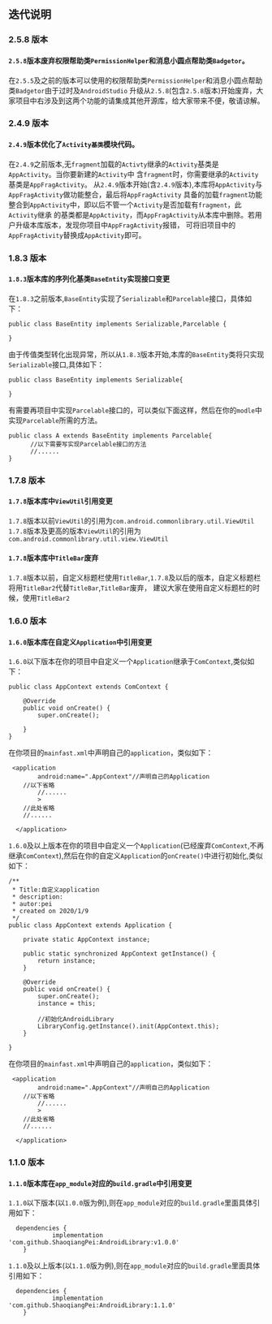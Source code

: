 ## 迭代说明
### 2.5.8 版本
#### `2.5.8`版本废弃权限帮助类`PermissionHelper`和消息小圆点帮助类`Badgetor`。
在`2.5.5`及之前的版本可以使用的权限帮助类`PermissionHelper`和消息小圆点帮助类`Badgetor`由于过时及`AndroidStudio`
升级从`2.5.8`(包含`2.5.8`版本)开始废弃，大家项目中右涉及到这两个功能的请集成其他开源库，给大家带来不便，敬请谅解。

### 2.4.9 版本
#### `2.4.9`版本优化了`Activity基类`模块代码。  
在`2.4.9`之前版本,无`fragment`加载的`Activty`继承的`Activity`基类是`AppActivity`。当你要新建的`Activity`中
含`fragment`时，你需要继承的`Activity`基类是`AppFragActivity`。
从`2.4.9`版本开始(含`2.4.9`版本),本库将`AppActivity`与`AppFragActivity`做功能整合，最后将`AppFragActivity`
具备的加载`fragment`功能整合到`AppActivity`中，即以后不管一个`Activity`是否加载有`fragment`，此`Activity`继承
的基类都是`AppActivity`，而`AppFragActivity`从本库中删除。若用户升级本库版本，发现你项目中`AppFragActivity`报错，
可将旧项目中的`AppFragActivity`替换成`AppActivity`即可。


### 1.8.3 版本
#### `1.8.3`版本库的序列化基类`BaseEntity`实现接口变更
在`1.8.3`之前版本,`BaseEntity`实现了`Serializable`和`Parcelable`接口，具体如下：
```
public class BaseEntity implements Serializable,Parcelable {

}
```
由于传值类型转化出现异常，所以从`1.8.3`版本开始,本库的`BaseEntity`类将只实现`Serializable`接口,具体如下：
```
public class BaseEntity implements Serializable{

}
```
有需要再项目中实现`Parcelable`接口的，可以类似下面这样，然后在你的`modle`中实现`Parcelable`所需的方法。
```
public class A extends BaseEntity implements Parcelable{
      //以下需要写实现Parcelable接口的方法
      //......
}
```

### 1.7.8 版本
#### `1.7.8`版本库中`ViewUtil`引用变更
`1.7.8`版本以前`ViewUtil`的引用为`com.android.commonlibrary.util.ViewUtil`  
`1.7.8`版本及更高的版本`ViewUtil`的引用为`com.android.commonlibrary.util.view.ViewUtil` 
#### `1.7.8`版本库中`TitleBar`废弃
`1.7.8`版本以前，自定义标题栏使用`TitleBar`,`1.7.8`及以后的版本，自定义标题栏将用`TitleBar2`代替`TitleBar`,`TitleBar`废弃，
建议大家在使用自定义标题栏的时候，使用`TitleBar2`

### 1.6.0 版本
#### `1.6.0`版本库在自定义`Application`中引用变更
`1.6.0`以下版本在你的项目中自定义一个`Application`继承于`ComContext`,类似如下：
```
public class AppContext extends ComContext {

    @Override
    public void onCreate() {
        super.onCreate();

    }
}
```
在你项目的`mainfast.xml`中声明自己的`application`，类似如下：
```
 <application
        android:name=".AppContext"//声明自己的Application
	//以下省略
        //......
        >
    //此处省略
    //......

  </application>
```
`1.6.0`及以上版本在你的项目中自定义一个`Application`(已经废弃`ComContext`,不再继承`ComContext`),然后在你的自定义`Application`的`onCreate()`中进行初始化,类似如下：
```
/**
 * Title:自定义application
 * description:
 * autor:pei
 * created on 2020/1/9
 */
public class AppContext extends Application {

    private static AppContext instance;

    public static synchronized AppContext getInstance() {
        return instance;
    }

    @Override
    public void onCreate() {
        super.onCreate();
        instance = this;

        //初始化AndroidLibrary
        LibraryConfig.getInstance().init(AppContext.this);
    }

}
```
在你项目的`mainfast.xml`中声明自己的`application`，类似如下：
```
 <application
        android:name=".AppContext"//声明自己的Application
	//以下省略
        //......
        >
    //此处省略
    //......

  </application>
```

### 1.1.0 版本
#### `1.1.0`版本库在`app_module`对应的`build.gradle`中引用变更
`1.1.0`以下版本(以`1.0.0`版为例),则在`app_module`对应的`build.gradle`里面具体引用如下：
```
  dependencies {
	        implementation 'com.github.ShaoqiangPei:AndroidLibrary:v1.0.0'
	}
```
`1.1.0`及以上版本(以`1.1.0`版为例),则在`app_module`对应的`build.gradle`里面具体引用如下：
```
  dependencies {
	        implementation 'com.github.ShaoqiangPei:AndroidLibrary:1.1.0'
	}
```












